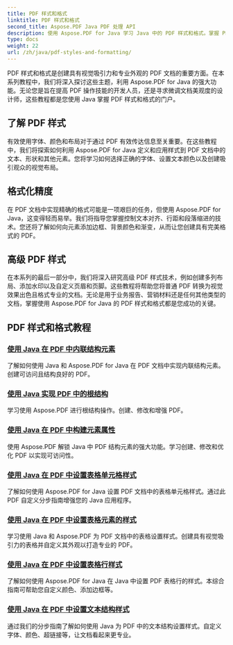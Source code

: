 ```yaml
---
title: PDF 样式和格式
linktitle: PDF 样式和格式
second_title: Aspose.PDF Java PDF 处理 API
description: 使用 Aspose.PDF for Java 学习 Java 中的 PDF 样式和格式。掌握 PDF 美学和布局，打造精美的文档。
type: docs
weight: 22
url: /zh/java/pdf-styles-and-formatting/
---
```


PDF 样式和格式是创建具有视觉吸引力和专业外观的 PDF 文档的重要方面。在本系列教程中，我们将深入探讨这些主题，利用 Aspose.PDF for Java 的强大功能。无论您是旨在提高 PDF 操作技能的开发人员，还是寻求微调文档美观度的设计师，这些教程都是您使用 Java 掌握 PDF 样式和格式的门户。

## 了解 PDF 样式

有效使用字体、颜色和布局对于通过 PDF 有效传达信息至关重要。在这些教程中，我们将探索如何利用 Aspose.PDF for Java 定义和应用样式到 PDF 文档中的文本、形状和其他元素。您将学习如何选择正确的字体、设置文本颜色以及创建吸引观众的视觉布局。

## 格式化精度

在 PDF 文档中实现精确的格式可能是一项艰巨的任务，但使用 Aspose.PDF for Java，这变得轻而易举。我们将指导您掌握控制文本对齐、行距和段落缩进的技术。您还将了解如何向元素添加边框、背景颜色和渐变，从而让您创建具有完美格式的 PDF。

## 高级 PDF 样式

在本系列的最后一部分中，我们将深入研究高级 PDF 样式技术，例如创建多列布局、添加水印以及自定义页眉和页脚。这些教程将帮助您将普通 PDF 转换为视觉效果出色且格式专业的文档。无论是用于业务报告、营销材料还是任何其他类型的文档，掌握使用 Aspose.PDF for Java 的 PDF 样式和格式都是您成功的关键。

## PDF 样式和格式教程
### [使用 Java 在 PDF 中内联结构元素](./inline-structure-elements-in-pdf-using-java/)
了解如何使用 Java 和 Aspose.PDF for Java 在 PDF 文档中实现内联结构元素。创建可访问且结构良好的 PDF。
### [使用 Java 实现 PDF 中的根结构](./root-structure-in-pdf-using-java/)
学习使用 Aspose.PDF 进行根结构操作。创建、修改和增强 PDF。
### [使用 Java 在 PDF 中构建元素属性](./structure-elements-properties-in-pdf-using-java/)
使用 Aspose.PDF 解锁 Java 中 PDF 结构元素的强大功能。学习创建、修改和优化 PDF 以实现可访问性。
### [使用 Java 在 PDF 中设置表格单元格样式](./style-table-cell-in-pdf-using-java/)
了解如何使用 Aspose.PDF for Java 设置 PDF 文档中的表格单元格样式。通过此 PDF 自定义分步指南增强您的 Java 应用程序。
### [使用 Java 在 PDF 中设置表格元素的样式](./style-table-element-in-pdf-using-java/)
学习使用 Java 和 Aspose.PDF 为 PDF 文档中的表格设置样式。创建具有视觉吸引力的表格并自定义其外观以打造专业的 PDF。
### [使用 Java 在 PDF 中设置表格行样式](./style-table-row-in-pdf-using-java/)
了解如何使用 Aspose.PDF for Java 在 Java 中设置 PDF 表格行的样式。本综合指南可帮助您自定义颜色、添加边框等。
### [使用 Java 在 PDF 中设置文本结构样式](./style-text-structure-in-pdf-using-java/)
通过我们的分步指南了解如何使用 Java 为 PDF 中的文本结构设置样式。自定义字体、颜色、超链接等，让文档看起来更专业。